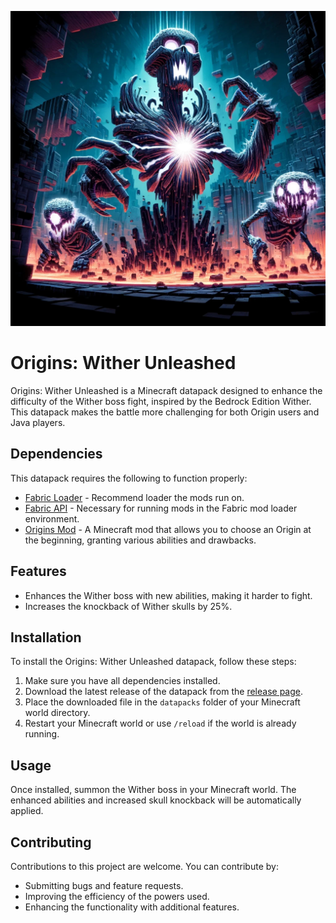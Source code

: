 <p align="center">
  <img src="https://raw.githubusercontent.com/0vergrown/Origins-Wither-Unleashed/main/pack.png" alt="Wither Unleashed cover"/>
</p>

# Origins: Wither Unleashed

Origins: Wither Unleashed is a Minecraft datapack designed to enhance the difficulty of the Wither boss fight, inspired by the Bedrock Edition Wither. This datapack makes the battle more challenging for both Origin users and Java players.

## Dependencies
This datapack requires the following to function properly:
- [Fabric Loader](https://fabricmc.net/) - Recommend loader the mods run on.
- [Fabric API](https://fabricmc.net/use/) - Necessary for running mods in the Fabric mod loader environment.
- [Origins Mod](https://github.com/apace100/origins-fabric) - A Minecraft mod that allows you to choose an Origin at the beginning, granting various abilities and drawbacks.

## Features
- Enhances the Wither boss with new abilities, making it harder to fight.
- Increases the knockback of Wither skulls by 25%.

## Installation
To install the Origins: Wither Unleashed datapack, follow these steps:
1. Make sure you have all dependencies installed.
2. Download the latest release of the datapack from the [release page](https://modrinth.com/datapack/origins-wither-unleashed).
3. Place the downloaded file in the `datapacks` folder of your Minecraft world directory.
4. Restart your Minecraft world or use `/reload` if the world is already running.

## Usage
Once installed, summon the Wither boss in your Minecraft world. The enhanced abilities and increased skull knockback will be automatically applied.

## Contributing
Contributions to this project are welcome. You can contribute by:
- Submitting bugs and feature requests.
- Improving the efficiency of the powers used.
- Enhancing the functionality with additional features.
